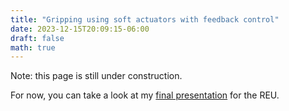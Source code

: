 ```yaml
---
title: "Gripping using soft actuators with feedback control"
date: 2023-12-15T20:09:15-06:00
draft: false
math: true
---
```


Note: this page is still under construction.

For now, you can take a look at my [final presentation](/REU_Presentation_Bosnich.pdf) for the REU.

